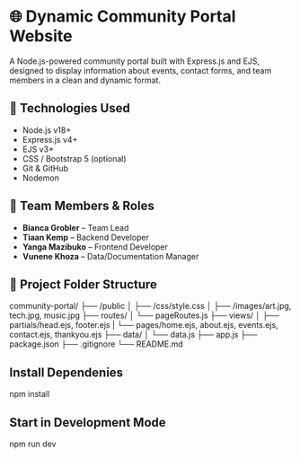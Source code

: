 # 🌐 Dynamic Community Portal Website

A Node.js-powered community portal built with Express.js and EJS, designed to display information about events, contact forms, and team members in a clean and dynamic format.

## 🚀 Technologies Used

- Node.js v18+
- Express.js v4+
- EJS v3+
- CSS / Bootstrap 5 (optional)
- Git & GitHub
- Nodemon

## 👥 Team Members & Roles

- **Bianca Grobler** – Team Lead  
- **Tiaan Kemp** – Backend Developer  
- **Yanga Mazibuko** – Frontend Developer  
- **Vunene Khoza** – Data/Documentation Manager

## 📁 Project Folder Structure

community-portal/
├── /public
│   ├── /css/style.css
│   ├── /images/art.jpg, tech.jpg, music.jpg
├── routes/
│ └── pageRoutes.js
├── views/
│ ├── partials/head.ejs, footer.ejs
| └── pages/home.ejs, about.ejs, events.ejs, contact.ejs, thankyou.ejs
├── data/
│ └── data.js
├── app.js
├── package.json
├── .gitignore
└── README.md

## Install Dependenies
npm install

## Start in Development Mode
npm run dev


